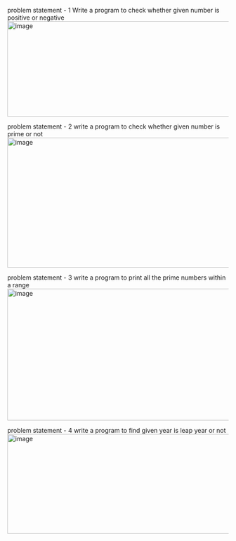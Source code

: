 problem statement - 1
Write a program to check whether given number is positive or negative
<img width="1093" height="217" alt="image" src="https://github.com/user-attachments/assets/57edfa38-0c9a-4416-af0c-817a8c0011b1" />

problem statement - 2
write a program to check whether given number is prime or not
<img width="1022" height="296" alt="image" src="https://github.com/user-attachments/assets/bd1819a5-a310-492d-973d-48792d27f3fd" />

problem statement - 3
write a program to print all the prime numbers within a range
<img width="996" height="300" alt="image" src="https://github.com/user-attachments/assets/12f0ccd6-21d6-4498-a364-25937c31ffdf" />

problem statement - 4
write a program to find given year is leap year or not
<img width="1066" height="227" alt="image" src="https://github.com/user-attachments/assets/003cd291-9552-4746-991c-6fbc40d2a2d0" />

